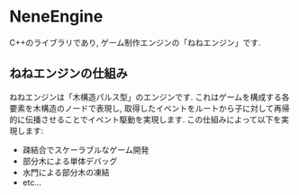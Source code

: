 # NeneEngine
C++のライブラリであり, ゲーム制作エンジンの「ねねエンジン」です.
## ねねエンジンの仕組み
ねねエンジンは「木構造パルス型」のエンジンです. これはゲームを構成する各要素を木構造のノードで表現し, 取得したイベントをルートから子に対して再帰的に伝播させることでイベント駆動を実現します. この仕組みによって以下を実現します:
- 疎結合でスケーラブルなゲーム開発
- 部分木による単体デバッグ
- 水門による部分木の凍結
- etc...
